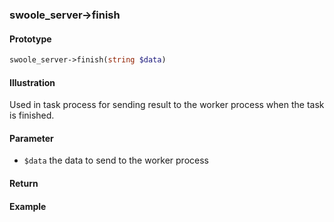 ### swoole_server->finish

#### Prototype

```php
swoole_server->finish(string $data)
```

#### Illustration

Used in task process for sending result to the worker process when the task is finished.

#### Parameter

* `$data`	the data to send to the worker process

#### Return


#### Example
